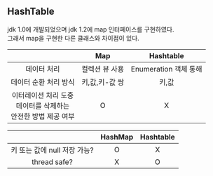 ## HashTable

jdk 1.0에 개발되었으며 jdk 1.2에 map 인터페이스를 구현하였다.  
그래서 map을 구현한 다른 클래스와 차이점이 있다.

|                                              | Map | Hashtable |
|:--------------------------------------------:|:---:|:---:|
|                    데이터 처리                    |컬렉션 뷰 사용|Enumeration 객체 통해|
|                 데이터 순환 처리 방식                 |키,값,키-값 쌍|키,값|
| 이터레이션 처리 도중<br/> 데이터를 삭제하는 <br/>안전한 방법 제공 여부 |O|X|

|     | HashMap | Hashtable |
|:---:|:---:|:---:|
|키 또는 값에 null 저장 가능?|O|X|
|thread safe?|X|O|
